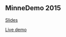 ## MinneDemo 2015

[Slides](/bmaddy/presentations/blob/master/2015-minnebar/state-immutability-and-persistent-data-structures.pdf)

[Live demo](https://bmaddy.github.io/presentations/2015-minnebar/example.html)
